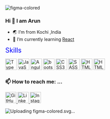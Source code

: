 ![figma-colored]()
### Hi 👋 I am Arun

- 🌏 I’m from Kochi ,India
- 🌱 I’m currently learning [React](https://react.dev/)

<a style="color: blue; text-decoration: none; padding-bottom: 0.3em; border-bottom: 1px solid var(--borderColor-muted, var(--color-border-muted));font-size: 1.5em;
">Skills</a>

<img src="https://github.com/arunnintriva/arunnintriva/assets/68312594/2f81ec8e-482f-478d-9948-1c0d68bd2c8b" alt="TypeScript" width="36" height="36" max-width="100">
<img src =https://github.com/arunnintriva/arunnintriva/assets/68312594/7cf2d08f-1af4-4b0b-b281-54a9ff047a61  alt="JavaScript" width="36" height="36" max-width="100">
<img src=https://github.com/arunnintriva/arunnintriva/assets/68312594/b4167279-ff73-4d8d-9eac-7cc81dc6c220 alt="Angular" width="36" height="36" max-width="100">
<img src=https://github.com/arunnintriva/arunnintriva/assets/68312594/b9bba5da-c570-46c4-a9fd-514aad263cf8 alt="bootstrap-colored" width="36" height="36" max-width="100">
<img src=https://github.com/arunnintriva/arunnintriva/assets/68312594/44363c78-5fad-4c6c-9ee5-b4fa9daf17bc alt="CSS3" width="36" height="36" max-width="100">
<img src=https://github.com/arunnintriva/arunnintriva/assets/68312594/39eb60f1-d0f3-4747-9e4a-79c1e006d2d3 alt="SASS" width="36" height="36" max-width="100">
<img src=https://github.com/arunnintriva/arunnintriva/assets/68312594/8f52330a-a903-4bb5-a3d5-e3e7e846b2fe alt="HTML%" width="36" height="36" max-width="100">
<img src=https://github.com/arunnintriva/arunnintriva/assets/68312594/5a134eca-945d-40f5-8c45-7a48678133a4 alt="HTML%" width="36" height="36" max-width="100">


### 📫 How to reach me: ...
<div >
 <a href="mailto:arunraju9837@gmail.com?">
 <a href="https://github.com/arunnintriva/arunnintriva">
  <img src="https://github.com/arunnintriva/arunnintriva/assets/68312594/dff84cdf-5bb1-4955-ba8c-03527d0a1c41" alt="GitHub" width="35" height="35">
</a>
 <a href="https://www.linkedin.com/in/arun-raju-05374a1b7">
  <img src="https://github.com/arunnintriva/arunnintriva/assets/68312594/3c132fe4-03d2-48ef-ac82-978ef3ef7b23" alt="LinkedIn" width="35" height="35">
</a>
 <a href="https://www.instagram.com/stroke_4_/?igshid=MzRlODBiNWFlZA%3D%3D">
  <img src="https://github.com/arunnintriva/arunnintriva/assets/68312594/9d42e0cc-a4a4-4cd8-92c3-712ae92e7540" alt="Instagram" width="35" height="35">
</a>
</div>

![Uploading figma-<svg xmlns="http://www.w3.org/2000/svg" viewBox="0 0 128 128"><path fill="#0acf83" d="M45.5 129c11.9 0 21.5-9.6 21.5-21.5V86H45.5C33.6 86 24 95.6 24 107.5S33.6 129 45.5 129zm0 0"/><path fill="#a259ff" d="M24 64.5C24 52.6 33.6 43 45.5 43H67v43H45.5C33.6 86 24 76.4 24 64.5zm0 0"/><path fill="#f24e1e" d="M24 21.5C24 9.6 33.6 0 45.5 0H67v43H45.5C33.6 43 24 33.4 24 21.5zm0 0"/><path fill="#ff7262" d="M67 0h21.5C100.4 0 110 9.6 110 21.5S100.4 43 88.5 43H67zm0 0"/><path fill="#1abcfe" d="M110 64.5c0 11.9-9.6 21.5-21.5 21.5S67 76.4 67 64.5 76.6 43 88.5 43 110 52.6 110 64.5zm0 0"/></svg>colored.svg…]()


